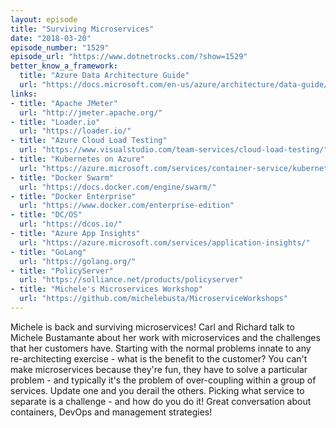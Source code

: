 ```yaml
---
layout: episode
title: "Surviving Microservices"
date: "2018-03-20"
episode_number: "1529"
episode_url: "https://www.dotnetrocks.com/?show=1529"
better_know_a_framework:
  title: "Azure Data Architecture Guide"
  url: "https://docs.microsoft.com/en-us/azure/architecture/data-guide/"
links:
- title: "Apache JMeter"
  url: "http://jmeter.apache.org/"
- title: "Loader.io"
  url: "https://loader.io/"
- title: "Azure Cloud Load Testing"
  url: "https://www.visualstudio.com/team-services/cloud-load-testing/"
- title: "Kubernetes on Azure"
  url: "https://azure.microsoft.com/services/container-service/kubernetes/"
- title: "Docker Swarm"
  url: "https://docs.docker.com/engine/swarm/"
- title: "Docker Enterprise"
  url: "https://www.docker.com/enterprise-edition"
- title: "DC/OS"
  url: "https://dcos.io/"
- title: "Azure App Insights"
  url: "https://azure.microsoft.com/services/application-insights/"
- title: "GoLang"
  url: "https://golang.org/"
- title: "PolicyServer"
  url: "https://solliance.net/products/policyserver"
- title: "Michele's Microservices Workshop"
  url: "https://github.com/michelebusta/MicroserviceWorkshops"
---
```


Michele is back and surviving microservices! Carl and Richard talk to Michele Bustamante about her work with microservices and the challenges that her customers have. Starting with the normal problems innate to any re-architecting exercise - what is the benefit to the customer? You can't make microservices because they're fun, they have to solve a particular problem - and typically it's the problem of over-coupling within a group of services. Update one and you derail the others. Picking what service to separate is a challenge - and how do you do it! Great conversation about containers, DevOps and management strategies!
